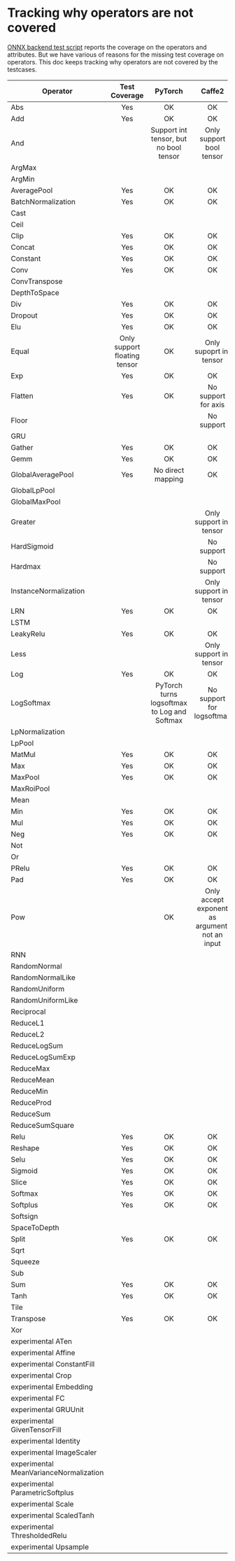 # Tracking why operators are not covered
[ONNX backend test script](https://github.com/onnx/onnx-caffe2/blob/master/tests/onnx_backend_test.py)
reports the coverage on the operators and attributes. But we have various of reasons for the missing test coverage on operators.
This doc keeps tracking why operators are not covered by the testcases.

| Operator | Test Coverage | PyTorch | Caffe2 |
|---|:--:|:---:|:---:|
|Abs|Yes|OK|OK|
|Add|Yes|OK|OK|
|And||Support int tensor, but no bool tensor|Only support bool tensor|
|ArgMax||||
|ArgMin||||
|AveragePool|Yes|OK|OK|
|BatchNormalization|Yes|OK|OK|
|Cast||||
|Ceil||||
|Clip|Yes|OK|OK|
|Concat|Yes|OK|OK|
|Constant|Yes|OK|OK|
|Conv|Yes|OK|OK|
|ConvTranspose||||
|DepthToSpace||||
|Div|Yes|OK|OK|
|Dropout|Yes|OK|OK|
|Elu|Yes|OK|OK|
|Equal|Only support floating tensor|OK|Only supoprt int tensor|
|Exp|Yes|OK|OK|
|Flatten|Yes|OK|No support for axis|
|Floor|||No support|
|GRU||||
|Gather|Yes|OK|OK|
|Gemm|Yes|OK|OK|
|GlobalAveragePool|Yes|No direct mapping|OK|
|GlobalLpPool||||
|GlobalMaxPool||||
|Greater|||Only support int tensor|
|HardSigmoid|||No support|
|Hardmax|||No support|
|InstanceNormalization|||Only support int tensor|
|LRN|Yes|OK|OK|
|LSTM||||
|LeakyRelu|Yes|OK|OK|
|Less|||Only support int tensor|
|Log|Yes|OK|OK|
|LogSoftmax||PyTorch turns logsoftmax to Log and Softmax|No support for logsoftmax|
|LpNormalization||||
|LpPool||||
|MatMul|Yes|OK|OK|
|Max|Yes|OK|OK|
|MaxPool|Yes|OK|OK|
|MaxRoiPool||||
|Mean||||
|Min|Yes|OK|OK|
|Mul|Yes|OK|OK|
|Neg|Yes|OK|OK|
|Not||||
|Or||||
|PRelu|Yes|OK|OK|
|Pad|Yes|OK|OK|
|Pow||OK|Only accept exponent as argument, not an input|
|RNN||||
|RandomNormal||||
|RandomNormalLike||||
|RandomUniform||||
|RandomUniformLike||||
|Reciprocal||||
|ReduceL1||||
|ReduceL2||||
|ReduceLogSum||||
|ReduceLogSumExp||||
|ReduceMax||||
|ReduceMean||||
|ReduceMin||||
|ReduceProd||||
|ReduceSum||||
|ReduceSumSquare||||
|Relu|Yes|OK|OK|
|Reshape|Yes|OK|OK|
|Selu|Yes|OK|OK|
|Sigmoid|Yes|OK|OK|
|Slice|Yes|OK|OK|
|Softmax|Yes|OK|OK|
|Softplus|Yes|OK|OK|
|Softsign||||
|SpaceToDepth||||
|Split|Yes|OK|OK|
|Sqrt||||
|Squeeze||||
|Sub||||
|Sum|Yes|OK|OK|
|Tanh|Yes|OK|OK|
|Tile||||
|Transpose|Yes|OK|OK|
|Xor||||
|experimental ATen||||
|experimental Affine||||
|experimental ConstantFill||||
|experimental Crop||||
|experimental Embedding||||
|experimental FC||||
|experimental GRUUnit||||
|experimental GivenTensorFill||||
|experimental Identity||||
|experimental ImageScaler||||
|experimental MeanVarianceNormalization||||
|experimental ParametricSoftplus||||
|experimental Scale||||
|experimental ScaledTanh||||
|experimental ThresholdedRelu||||
|experimental Upsample||||
